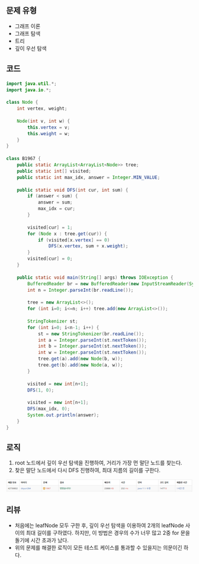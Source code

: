 ## 문제 유형
- 그래프 이론
- 그래프 탐색
- 트리
- 깊이 우선 탐색

## 코드
```java
import java.util.*;
import java.io.*;

class Node {
    int vertex, weight;

    Node(int v, int w) {
        this.vertex = v;
        this.weight = w;
    }
}

class B1967 {
    public static ArrayList<ArrayList<Node>> tree;
    public static int[] visited;
    public static int max_idx, answer = Integer.MIN_VALUE;

    public static void DFS(int cur, int sum) {
        if (answer < sum) {
            answer = sum;
            max_idx = cur;
        }

        visited[cur] = 1;
        for (Node x : tree.get(cur)) {
            if (visited[x.vertex] == 0)
                DFS(x.vertex, sum + x.weight);
        }
        visited[cur] = 0;
    }

    public static void main(String[] args) throws IOException {
        BufferedReader br = new BufferedReader(new InputStreamReader(System.in));
        int n = Integer.parseInt(br.readLine());

        tree = new ArrayList<>();
        for (int i=0; i<=n; i++) tree.add(new ArrayList<>());

        StringTokenizer st;
        for (int i=0; i<n-1; i++) {
            st = new StringTokenizer(br.readLine());
            int a = Integer.parseInt(st.nextToken());
            int b = Integer.parseInt(st.nextToken());
            int w = Integer.parseInt(st.nextToken());
            tree.get(a).add(new Node(b, w));
            tree.get(b).add(new Node(a, w));
        }

        visited = new int[n+1];
        DFS(1, 0);

        visited = new int[n+1];
        DFS(max_idx, 0);
        System.out.println(answer);
    }
}
```

## 로직
1. root 노드에서 깊이 우선 탐색을 진행하여, 거리가 가장 먼 말단 노드를 찾는다.
2. 찾은 말단 노드에서 다시 DFS 진행하여, 최대 지름의 길이를 구한다. 

![img.png](img.png)

## 리뷰
- 처음에는 leafNode 모두 구한 후, 깊이 우선 탐색을 이용하여 2개의 leafNode 사이의 최대 길이를 구하였다.
하지만, 이 방법은 경우의 수가 너무 많고 2중 for 문을 돌기에 시간 초과가 났다.
- 위의 문제를 해결한 로직이 모든 테스트 케이스를 통과할 수 있을지는 의문이긴 하다. 